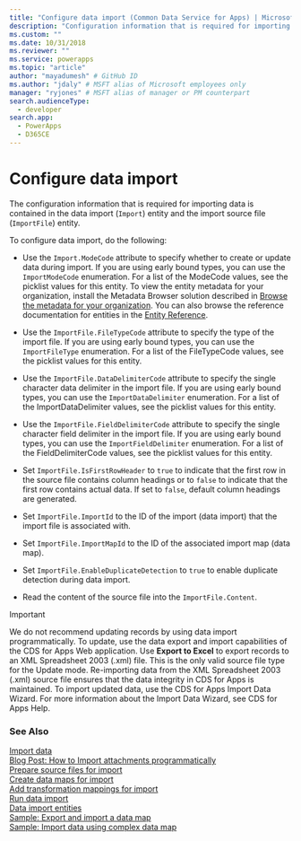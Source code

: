 ```yaml
---
title: "Configure data import (Common Data Service for Apps) | Microsoft Docs" # Intent and product brand in a unique string of 43-59 chars including spaces
description: "Configuration information that is required for importing data is contained in the data import entity and the import source file entity." # 115-145 characters including spaces. This abstract displays in the search result.
ms.custom: ""
ms.date: 10/31/2018
ms.reviewer: ""
ms.service: powerapps
ms.topic: "article"
author: "mayadumesh" # GitHub ID
ms.author: "jdaly" # MSFT alias of Microsoft employees only
manager: "ryjones" # MSFT alias of manager or PM counterpart
search.audienceType: 
  - developer
search.app: 
  - PowerApps
  - D365CE
---
```

# Configure data import

<!-- 
Was Mike Carter's

https://docs.microsoft.com/dynamics365/customer-engagement/developer/configure-data-import 

Child topic of 
powerapps-docs/developer/common-data-service/import-data.md
-->

The configuration information that is required for importing data is contained in the data import (`Import`) entity and the import source file (`ImportFile`) entity.  
  
 To configure data import, do the following:  
  
- Use the `Import.ModeCode` attribute to specify whether to create or update data during import. If you are using early bound types, you can use the `ImportModeCode` enumeration. For a list of the ModeCode values, see the picklist values for this entity. To view the entity metadata for your organization, install the Metadata Browser solution described in [Browse the metadata for your organization](/dynamics365/customer-engagement/developer/browse-your-metadata). You can also browse the reference documentation for entities in the [Entity Reference](/dynamics365/customer-engagement/developer/about-entity-reference).  
  
- Use the `ImportFile.FileTypeCode` attribute to specify the type of the import file. If you are using early bound types, you can use the `ImportFileType` enumeration. For a list of the FileTypeCode values, see the picklist values for this entity.  
  
- Use the `ImportFile.DataDelimiterCode` attribute to specify the single character data delimiter in the import file. If you are using early bound types, you can use the `ImportDataDelimiter` enumeration. For a list of the ImportDataDelimiter values, see the picklist values for this entity.  
  
- Use the `ImportFile.FieldDelimiterCode` attribute to specify the single character field delimiter in the import file. If you are using early bound types, you can use the `ImportFieldDelimiter` enumeration. For a list of the FieldDelimiterCode values, see the picklist values for this entity.  
  
- Set `ImportFile.IsFirstRowHeader` to `true` to indicate that the first row in the source file contains column headings or to `false` to indicate that the first row contains actual data. If set to `false`, default column headings are generated.  
  
- Set `ImportFile.ImportId` to the ID of the import (data import) that the import file is associated with.  
  
- Set `ImportFile.ImportMapId` to the ID of the associated import map (data map).  
  
- Set `ImportFile.EnableDuplicateDetection` to `true` to enable duplicate detection during data import.  
  
- Read the content of the source file into the `ImportFile.Content`.  
  
> [!IMPORTANT]
>  We do not recommend updating records by using data import programmatically. To update, use the data export and import capabilities of the CDS for Apps Web application. Use **Export to Excel** to export records to an XML Spreadsheet 2003 (.xml) file. This is the only valid source file type for the Update mode. Re-importing data from the XML Spreadsheet 2003 (.xml) source file ensures that the data integrity in CDS for Apps is maintained. To import updated data, use the CDS for Apps Import Data Wizard. For more information about the Import Data Wizard, see CDS for Apps Help.  
 
### See Also

[Import data](import-data.md)<br />
[Blog Post: How to Import attachments programmatically](http://blogs.msdn.com/b/crm/archive/2012/08/06/how-to-import-attachments-programmatically.aspx)<br />
[Prepare source files for import](prepare-source-files-import.md)<br />
[Create data maps for import](create-data-maps-for-import.md)<br />
[Add transformation mappings for import](add-transformation-mappings-import.md)<br />
[Run data import](run-data-import.md)<br />
[Data import entities](data-import-entities.md)<br />
[Sample: Export and import a data map](org-service/samples/export-import-data-map.md)<br />
[Sample: Import data using complex data map](org-service/samples/import-data-complex-data-map.md)<br />